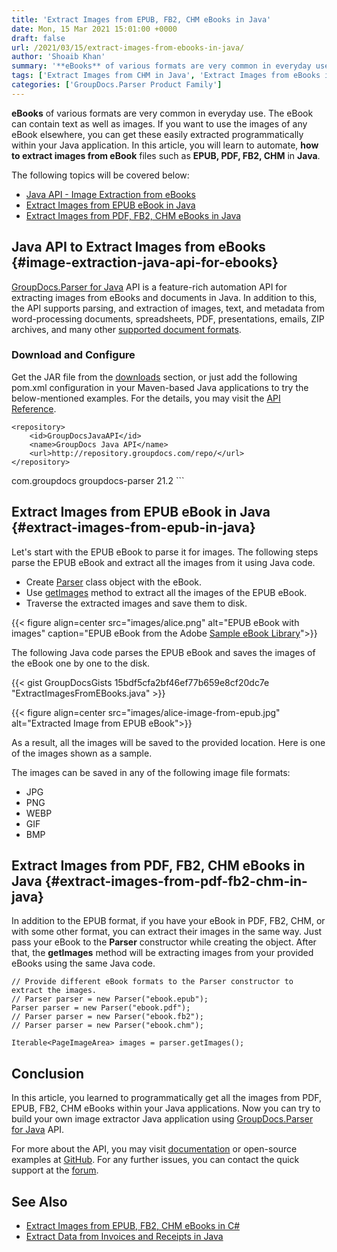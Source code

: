 ```yaml
---
title: 'Extract Images from EPUB, FB2, CHM eBooks in Java'
date: Mon, 15 Mar 2021 15:01:00 +0000
draft: false
url: /2021/03/15/extract-images-from-ebooks-in-java/
author: 'Shoaib Khan'
summary: '**eBooks** of various formats are very common in everyday use. The eBook can contain text as well as images. If you want to use the images of any eBook elsewhere, you can get these easily extracted programmatically within your Java application. In this article, you will learn to automate, **how to extract images from eBook** files such as **EPUB, PDF, FB2, CHM** in **Java**.'
tags: ['Extract Images from CHM in Java', 'Extract Images from eBooks in Java', 'Extract Images from FB2 in Java', 'extract images in Java', 'Parse eBooks in Java', 'Parse eBooks to Extract Images in Java']
categories: ['GroupDocs.Parser Product Family']
---
```


**eBooks** of various formats are very common in everyday use. The eBook can contain text as well as images. If you want to use the images of any eBook elsewhere, you can get these easily extracted programmatically within your Java application. In this article, you will learn to automate, **how to extract images from eBook** files such as **EPUB, PDF, FB2, CHM** in **Java**.

The following topics will be covered below:

*   [Java API - Image Extraction from eBooks](#image-extraction-java-api-for-ebooks)
*   [Extract Images from EPUB eBook in Java](#extract-images-from-epub-in-java)
*   [Extract Images from PDF, FB2, CHM eBooks in Java](#extract-images-from-pdf-fb2-chm-in-java)

## Java API to Extract Images from eBooks {#image-extraction-java-api-for-ebooks}

[GroupDocs.Parser for Java](https://products.groupdocs.com/parser/java) API is a feature-rich automation API for extracting images from eBooks and documents in Java. In addition to this, the API supports parsing, and extraction of images, text, and metadata from word-processing documents, spreadsheets, PDF, presentations, emails, ZIP archives, and many other [supported document formats](https://docs.groupdocs.com/parser/java/supported-document-formats/).

### Download and Configure

Get the JAR file from the [downloads](https://downloads.groupdocs.com/parser/java) section, or just add the following pom.xml configuration in your Maven-based Java applications to try the below-mentioned examples. For the details, you may visit the [API Reference](https://apireference.groupdocs.com/parser/java).

```
<repository>
	<id>GroupDocsJavaAPI</id>
	<name>GroupDocs Java API</name>
	<url>http://repository.groupdocs.com/repo/</url>
</repository>
``````
<dependency>
	<groupId>com.groupdocs</groupId>
	<artifactId>groupdocs-parser</artifactId>
	<version>21.2</version> 
</dependency>
```

## Extract Images from EPUB eBook in Java {#extract-images-from-epub-in-java}

Let's start with the EPUB eBook to parse it for images. The following steps parse the EPUB eBook and extract all the images from it using Java code.

*   Create [Parser](https://apireference.groupdocs.com/parser/java/com.groupdocs.parser/Parser) class object with the eBook.
*   Use [getImages](https://apireference.groupdocs.com/parser/java/com.groupdocs.parser/Parser#getImages()) method to extract all the images of the EPUB eBook.
*   Traverse the extracted images and save them to disk.



{{< figure align=center src="images/alice.png" alt="EPUB eBook with images" caption="EPUB eBook from the Adobe [Sample eBook Library](https://www.adobe.com/solutions/ebook/digital-editions/sample-ebook-library.html)">}}


The following Java code parses the EPUB eBook and saves the images of the eBook one by one to the disk.

{{< gist GroupDocsGists 15bdf5cfa2bf46ef77b659e8cf20dc7e "ExtractImagesFromEBooks.java" >}}



{{< figure align=center src="images/alice-image-from-epub.jpg" alt="Extracted Image from EPUB eBook">}}


As a result, all the images will be saved to the provided location. Here is one of the images shown as a sample.

The images can be saved in any of the following image file formats:

*   JPG
*   PNG
*   WEBP
*   GIF
*   BMP

## Extract Images from PDF, FB2, CHM eBooks in Java {#extract-images-from-pdf-fb2-chm-in-java}

In addition to the EPUB format, if you have your eBook in PDF, FB2, CHM, or with some other format, you can extract their images in the same way. Just pass your eBook to the **Parser** constructor while creating the object. After that, the **getImages** method will be extracting images from your provided eBooks using the same Java code.

```
// Provide different eBook formats to the Parser constructor to extract the images.
// Parser parser = new Parser("ebook.epub");
Parser parser = new Parser("ebook.pdf");
// Parser parser = new Parser("ebook.fb2");
// Parser parser = new Parser("ebook.chm");

Iterable<PageImageArea> images = parser.getImages();
```

## Conclusion

In this article, you learned to programmatically get all the images from PDF, EPUB, FB2, CHM eBooks within your Java applications. Now you can try to build your own image extractor Java application using [GroupDocs.Parser for Java](https://products.groupdocs.com/parser/net) API.

For more about the API, you may visit [documentation](https://docs.groupdocs.com/parser/java) or open-source examples at [GitHub](https://github.com/groupdocs-parser/GroupDocs.Parser-for-Java). For any further issues, you can contact the quick support at the [forum](https://forum.groupdocs.com/c/parser/).

## See Also

*   [Extract Images from EPUB, FB2, CHM eBooks in C#](https://blog.groupdocs.com/2021/02/26/extract-images-from-ebooks-in-csharp/)
*   [Extract Data from Invoices and Receipts in Java](https://blog.groupdocs.com/2021/01/22/extract-data-from-invoices-or-receipts-in-java/)




